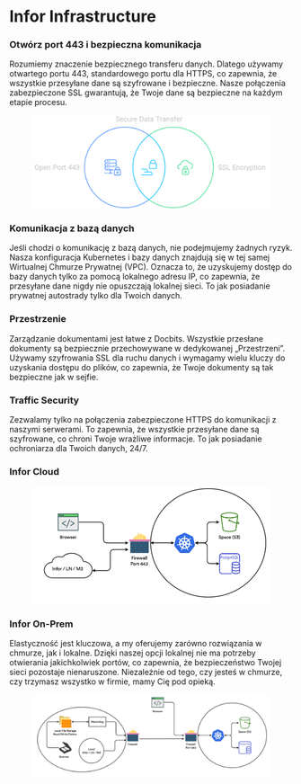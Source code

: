 # Infor Infrastructure

### Otwórz port 443 i bezpieczna komunikacja

Rozumiemy znaczenie bezpiecznego transferu danych. Dlatego używamy otwartego portu 443, standardowego portu dla HTTPS, co zapewnia, że wszystkie przesyłane dane są szyfrowane i bezpieczne. Nasze połączenia zabezpieczone SSL gwarantują, że Twoje dane są bezpieczne na każdym etapie procesu.

<figure><img src=".gitbook/assets/inforInfratructure1.svg" alt=""><figcaption></figcaption></figure>

### Komunikacja z bazą danych

Jeśli chodzi o komunikację z bazą danych, nie podejmujemy żadnych ryzyk. Nasza konfiguracja Kubernetes i bazy danych znajdują się w tej samej Wirtualnej Chmurze Prywatnej (VPC). Oznacza to, że uzyskujemy dostęp do bazy danych tylko za pomocą lokalnego adresu IP, co zapewnia, że przesyłane dane nigdy nie opuszczają lokalnej sieci. To jak posiadanie prywatnej autostrady tylko dla Twoich danych.

### Przestrzenie

Zarządzanie dokumentami jest łatwe z Docbits. Wszystkie przesłane dokumenty są bezpiecznie przechowywane w dedykowanej „Przestrzeni”. Używamy szyfrowania SSL dla ruchu danych i wymagamy wielu kluczy do uzyskania dostępu do plików, co zapewnia, że Twoje dokumenty są tak bezpieczne jak w sejfie.

### Traffic Security

Zezwalamy tylko na połączenia zabezpieczone HTTPS do komunikacji z naszymi serwerami. To zapewnia, że wszystkie przesyłane dane są szyfrowane, co chroni Twoje wrażliwe informacje. To jak posiadanie ochroniarza dla Twoich danych, 24/7.

### Infor Cloud

<figure><img src=".gitbook/assets/inforInrastructure2.webp" alt=""><figcaption></figcaption></figure>

### Infor On-Prem

Elastyczność jest kluczowa, a my oferujemy zarówno rozwiązania w chmurze, jak i lokalne. Dzięki naszej opcji lokalnej nie ma potrzeby otwierania jakichkolwiek portów, co zapewnia, że bezpieczeństwo Twojej sieci pozostaje nienaruszone. Niezależnie od tego, czy jesteś w chmurze, czy trzymasz wszystko w firmie, mamy Cię pod opieką.

<figure><img src=".gitbook/assets/inforInfrastructure3.webp" alt=""><figcaption></figcaption></figure>
